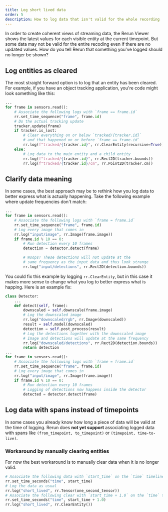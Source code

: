 ```yaml
---
title: Log short lived data
order: 5
description: How to log data that isn't valid for the whole recording
---
```

In order to create coherent views of streaming data, the Rerun Viewer shows the latest values for each visible entity at the current timepoint. But some data may not be valid for the entire recoding even if there are no updated values. How do you tell Rerun that something you've logged should no longer be shown?

## Log entities as cleared
The most straight forward option is to log that an entity has been cleared. For example, if you have an object tracking application, you're code might look something like this:
```python
...
for frame in sensors.read():
    # Associate the following logs with `frame == frame.id`
    rr.set_time_sequence("frame", frame.id)
    # Do the actual tracking update
    tracker.update(frame)
    if tracker.is_lost:
        # Clear everything on or below `tracked/{tracker.id}`
        # and that happened on or before `frame == frame.id`
        rr.log(f"tracked/{tracker.id}", rr.ClearEntity(recursive=True))
    else:
        # Log data to the main entity and a child entity
        rr.log(f"tracked/{tracker.id}", rr.Rect2D(tracker.bounds))
        rr.log(f"tracked/{tracker.id}/cm", rr.Point2D(tracker.cm))

```
## Clarify data meaning
In some cases, the best approach may be to rethink how you log data to better express what is actually happening. Take the following example where update frequencies don't match:

```python
...
for frame in sensors.read():
    # Associate the following logs with `frame = frame.id`
    rr.set_time_sequence("frame", frame.id)
    # Log every image that comes in
    rr.log("input/image", rr.Image(frame.image))
    if frame.id % 10 == 0:
        # Run detection every 10 frames
        detection = detector.detect(frame)

        # Woops! These detections will not update at the
        # same frequency as the input data and thus look strange
        rr.log("input/detections", rr.Rect2D(detection.bounds))
```
You could fix this example by logging `rr.ClearEntity`, but in this case it makes more sense to change what you log to better express what is happing. Here is an example fix:
```python
class Detector:
    ...
    def detect(self, frame):
        downscaled = self.downscale(frame.image)
        # Log the downscaled image
        rr.log("downscaled/rgb", rr.Image(downscaled))
        result = self.model(downscaled)
        detection = self.post_process(result)
        # Log the detections together with the downscaled image
        # Image and detections will update at the same frequency
        rr.log("downscaled/detections", rr.Rect2D(detection.bounds))
        return detection
...
for frame in sensors.read():
    # Associate the following logs with `frame = frame.id`
    rr.set_time_sequence("frame", frame.id)
    # Log every image that comes in
    rr.log("input/image", rr.Image(frame.image))
    if frame.id % 10 == 0:
        # Run detection every 10 frames
        # Logging of detections now happens inside the detector
        detected = detector.detect(frame)
```

## Log data with spans instead of timepoints
In some cases you already know how long a piece of data will be valid at the time of logging. Rerun does **not yet support** associating logged data with spans like `(from_timepoint, to_timepoint)` or `(timepoint, time-to-live)`.

### Workaround by manually clearing entities
For now the best workaround is to manually clear data when it is no longer valid.
```python
# Associate the following data with `start_time` on the `time` timeline
rr.set_time_seconds("time", start_time)
# Log the data as usual
rr.log("short_lived", rr.Tensor(one_second_tensor))
# Associate the following clear with `start_time + 1.0` on the `time` timeline
rr.set_time_seconds("time", start_time + 1.0)
rr.log("short_lived", rr.ClearEntity())
```
